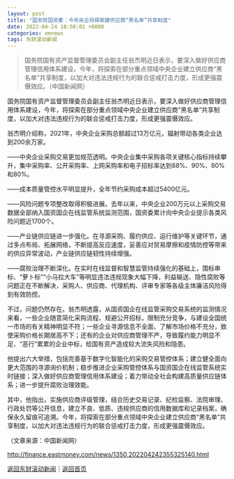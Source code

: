 ```yaml
---
layout: post
title: "国务院国资委：今年央企将探索建供应商“黑名单”共享制度"
date: 2022-04-24 18:50:01 +0800
categories: emnews
tags: 东财滚动新闻
---
```

> 国务院国有资产监督管理委员会副主任翁杰明近日表示，要深入做好供应商管理信用体系建设，今年，将探索在部分重点领域中央企业建立供应商“黑名单”共享制度，以加大对违法违规行为的联合惩戒打击力度，形成更强震慑效应。（中国新闻网）

<p>国务院国有资产监督管理委员会副主任翁杰明近日表示，要深入做好供应商管理信用体系建设，今年，将探索在部分重点领域中央企业建立供应商“黑名单”共享制度，以加大对违法违规行为的联合惩戒打击力度，形成更强震慑效应。</p><p>翁杰明介绍称，2021年，中央企业采购总额超过13万亿元，辐射带动各类企业达到200余万家。</p><p>——中央企业采购交易更加规范透明。中央企业集中采购各项关键核心指标持续攀升，集中采购率、公开采购率、上网采购率和电子招标率达到88%、90%、80%和80%。</p><p>——成本质量管控水平明显提升，全年节约采购成本超过5400亿元。</p><p>——风险问题专项整改取得积极进展。去年以来，中央企业200万元以上采购交易数据全部纳入国资国企在线监管系统监测范围，国资委累计向中央企业提示各类风险问题近1700个。</p><p>——产业链供应链进一步强化。在寻源采购、履约供应、运行维护等关键环节，通过多点布局、拓展网络，不断提高反应速度，妥善应对贸易摩擦和疫情防控等带来的供应异常波动，产业链供应链韧性持续增强。</p><p>——腐败治理不断深化。在实时在线监督和智慧监管持续强化的基础上，围标串标、“萝卜标”“小马拉大车”等明显违法违规现象大幅下降，利益输送、隐性腐败等问题正在不断解决，采购人、供应商、代理机构、评审专家等各级主体廉洁风险得到有效防控。</p><p>不过，问题仍然存在。翁杰明透露，从国资国企在线监管采购交易系统的监测情况来看，一些企业随意简化采购流程、规避公开招标，限制充分竞争，与建设全国统一市场的有关精神明显不符；一些企业寻源信息不全面、了解市场价格不充分，致使采购价格长期居高不下；还有的企业对供应商管理不严，导致履约能力明显不足、“恶行”累累的企业中标，给国有资产造成较大流失风险和隐患。</p><p>他提出六大举措，包括完善基于数字化智能化的采购交易管控体系；建立健全面向更大范围的寻源询价机制；稳步推进企业采购管控体系与国资国企在线监管系统实时链接；深入做好供应商管理信用体系建设；着力带动全社会构建高质量供应链体系；进一步提升腐败治理效能。</p><p>其中，他指出，实施供应商评级管理，结合历史交易记录、纪检监察、法院审理、行政处罚等公开信息，建立不良、低质、违规供应商的信用数据库和记录档案，确保永久留痕可追溯。今年，将探索在部分重点领域中央企业建立供应商“黑名单”共享制度，以加大对违法违规行为的联合惩戒打击力度，形成更强震慑效应。</p><p class="em_media">（文章来源：中国新闻网）</p>

<http://finance.eastmoney.com/news/1350,202204242355325140.html>

[返回东财滚动新闻](//finews.withounder.com/emnews/)｜[返回首页](//finews.withounder.com/)